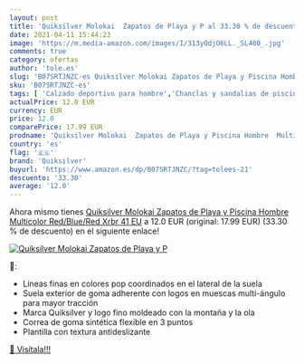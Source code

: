 ```yaml
---
layout: post
title: 'Quiksilver Molokai  Zapatos de Playa y P al 33.30 % de descuento'
date: 2021-04-11 15:44:23
image: 'https://m.media-amazon.com/images/I/313yOdjO6LL._SL400_.jpg'
comments: true
category: ofertas
author: 'tole.es'
slug: 'B07SRTJNZC-es Quiksilver Molokai Zapatos de Playa y Piscina Hombre...'
sku: 'B07SRTJNZC-es'
tags: [ 'Calzado deportivo para hombre','Chanclas y sandalias de piscina para hombre','Zapatillas y calzado deportivo para hombre','Zapatos','Zapatos para hombre','Zapatos y complementos','quiksilver','zapatos', ]
actualPrice: 12.0 EUR
currency: EUR
price: 12.0
comparePrice: 17.99 EUR
prodname: 'Quiksilver Molokai  Zapatos de Playa y Piscina Hombre  Multicolor  Red/Blue/Red Xrbr   41 EU'
country: 'es'
flag: '🇪🇸'
brand: 'Quiksilver'
buyurl: 'https://www.amazon.es/dp/B07SRTJNZC/?tag=tolees-21'
descuento: '33.30'
average: '12.0'
---
```


Ahora mismo tienes [Quiksilver Molokai  Zapatos de Playa y Piscina Hombre  Multicolor  Red/Blue/Red Xrbr   41 EU](https://www.amazon.es/dp/B07SRTJNZC/?tag=tolees-21) a 12.0 EUR (original: 17.99 EUR) (33.30 %  de descuento) en el siguiente enlace!

[![Quiksilver Molokai  Zapatos de Playa y P](https://m.media-amazon.com/images/I/313yOdjO6LL._SL400_.jpg)](https://www.amazon.es/dp/B07SRTJNZC/?tag=tolees-21)

🔎:

- Líneas finas en colores pop coordinados en el lateral de la suela
- Suela exterior de goma adherente con logos en muescas multi-ángulo para mayor tracción
- Marca Quiksilver y logo fino moldeado con la montaña y la ola
- Correa de goma sintética flexible en 3 puntos
- Plantilla con textura antideslizante

[🛒 Visítala!!!](https://www.amazon.es/dp/B07SRTJNZC/?tag=tolees-21)

